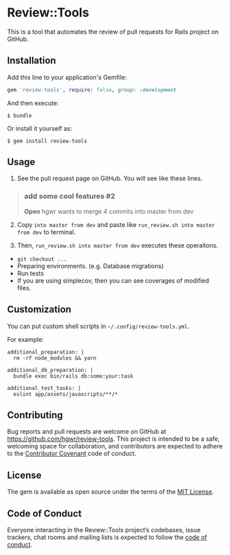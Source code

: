 # Review::Tools

This is a tool that automates the review of pull requests for Rails project on GitHub.

## Installation

Add this line to your application's Gemfile:

```ruby
gem 'review-tools', require: false, group: :development
```

And then execute:

    $ bundle

Or install it yourself as:

    $ gem install review-tools

## Usage

1. See the pull request page on GitHub. You will see like these lines.

> ### add some cool features #2
>
> **Open**	hgwr wants to merge 4 commits into master from dev

2. Copy `into master from dev` and paste like `run_review.sh into master from dev` to terminal.

3. Then, `run_review.sh into master from dev` executes these operaitons.

- `git checkout ...`
- Preparing environments. (e.g. Database migrations)
- Run tests
- If you are using simplecov, then you can see coverages of modified files.

## Customization

You can put custom shell scripts in `~/.config/review-tools.yml`.

For example:

```
additional_preparation: |
  rm -rf node_modules && yarn

additional_db_preparation: |
  bundle exec bin/rails db:some:your:task

additional_test_tasks: |
  eslint app/assets/javascripts/**/*
```

## Contributing

Bug reports and pull requests are welcome on GitHub at https://github.com/hgwr/review-tools. 
This project is intended to be a safe, welcoming space for collaboration, 
and contributors are expected to adhere to the [Contributor Covenant](http://contributor-covenant.org) code of conduct.

## License

The gem is available as open source under the terms of the [MIT License](https://opensource.org/licenses/MIT).

## Code of Conduct

Everyone interacting in the Review::Tools project’s codebases, issue trackers, chat rooms and mailing lists is expected to follow the [code of conduct](https://github.com/hgwr/review-tools/blob/master/CODE_OF_CONDUCT.md).
